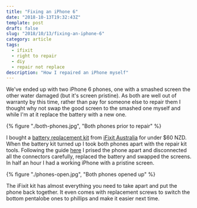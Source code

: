 ```yaml
---
title: "Fixing an iPhone 6"
date: "2018-10-13T19:32:43Z"
template: post
draft: false
slug: "2018/10/13/fixing-an-iphone-6"
category: article
tags:
  - ifixit
  - right to repair
  - diy
  - repair not replace
description: "How I repaired an iPhone myself"
---
```


We've ended up with two iPhone 6 phones, one with a smashed screen the other water damaged (but it's screen pristine). As both are well out of warranty by this time, rather than pay for someone else to repair them I thought why not swap the good screen to the smashed one myself and while I'm at it replace the battery with a new one.

{% figure "./both-phones.jpg", "Both phones prior to repair" %}

I bought a [battery replacement kit](https://www.ifixit.com/Store/iPhone/iPhone-6-Replacement-Battery/IF268-002-4) from [iFixit Australia](https://australia.ifixit.com/) for under $60 NZD. When the battery kit turned up I took both phones apart with the repair kit tools. Following the guide [here](https://www.ifixit.com/Guide/How+to+Replace+Your+iPhone+6+Battery/29363) I prised the phone apart and disconnected all the connectors carefully, replaced the battery and swapped the screens. In half an hour I had a working iPhone with a pristine screen.

{% figure "./phones-open.jpg", "Both phones opened up" %}

The iFixit kit has almost everything you need to take apart and put the phone back together. It even comes with replacement screws to switch the bottom pentalobe ones to phillips and make it easier next time.
